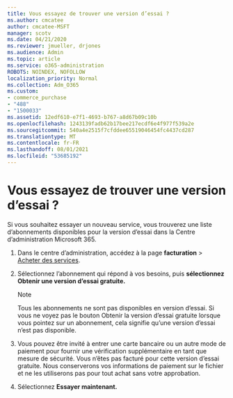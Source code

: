 ```yaml
---
title: Vous essayez de trouver une version d’essai ?
ms.author: cmcatee
author: cmcatee-MSFT
manager: scotv
ms.date: 04/21/2020
ms.reviewer: jmueller, drjones
ms.audience: Admin
ms.topic: article
ms.service: o365-administration
ROBOTS: NOINDEX, NOFOLLOW
localization_priority: Normal
ms.collection: Adm_O365
ms.custom:
- commerce_purchase
- "488"
- "1500033"
ms.assetid: 12edf610-e7f1-4693-b767-a8d67b09c10b
ms.openlocfilehash: 1243139fadb62b17bee217ecdf6e4f977f539a2e
ms.sourcegitcommit: 540a4e2515f7cfddee65519046454fc4437cd287
ms.translationtype: MT
ms.contentlocale: fr-FR
ms.lasthandoff: 08/01/2021
ms.locfileid: "53685192"
---
```

# <a name="trying-to-find-a-trial"></a>Vous essayez de trouver une version d’essai ?

Si vous souhaitez essayer un nouveau service, vous trouverez une liste d’abonnements disponibles pour la version d’essai dans la Centre d’administration Microsoft 365.
  
1. Dans le centre d’administration, accédez à la page **facturation** \> [Acheter des services](https://go.microsoft.com/fwlink/p/?linkid=868433).

2. Sélectionnez l’abonnement qui répond à vos besoins, puis **sélectionnez Obtenir une version d’essai gratuite.**

    > [!NOTE]
    > Tous les abonnements ne sont pas disponibles en version d’essai. Si vous ne voyez  pas le bouton Obtenir la version d’essai gratuite lorsque vous pointez sur un abonnement, cela signifie qu’une version d’essai n’est pas disponible.
  
3. Vous pouvez être invité à entrer une carte bancaire ou un autre mode de paiement pour fournir une vérification supplémentaire en tant que mesure de sécurité. Vous n’êtes pas facturé pour cette version d’essai gratuite. Nous conserverons vos informations de paiement sur le fichier et ne les utiliserons pas pour tout achat sans votre approbation.

4. Sélectionnez **Essayer maintenant.**